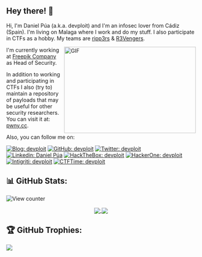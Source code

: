 ## Hey there! 🦊

Hi, I'm Daniel Púa (a.k.a. devploit) and I'm an infosec lover from Cádiz (Spain). I'm living on Malaga where I work and do my stuff. I also participate in CTFs as a hobby. My teams are [ripp3rs](https://ctftime.org/team/50984) & [R3Vengers](https://ctftime.org/team/175470).

<img align="right" alt="GIF" src="https://developers.giphy.com/branch/master/static/api-c99e353f761d318322c853c03ebcf21b.gif" width="350" height="230" />

I'm currently working at [Freepik Company](https://www.freepikcompany.com/) as Head of Security.

In addition to working and participating in CTFs I also (try to) maintain a repository of payloads that may be useful for other security researchers. You can visit it at: [pwny.cc](https://www.pwny.cc).

Also, you can follow me on:

[![Blog: devploit](https://img.shields.io/badge/-Blog-%23D94F00?style=for-the-badge&logo=blogger&logoColor=white)](https://blog.0xdev.eu/)
[![GitHub: devploit](https://img.shields.io/badge/-GitHub-%231A1A1A?style=for-the-badge&logo=github&logoColor=white)](https://github.com/devploit)
[![Twitter: devploit](https://img.shields.io/badge/-Twitter-%2300BAFF?style=for-the-badge&logo=twitter&logoColor=white)](https://twitter.com/devploit/)
[![Linkedin: Daniel Púa](https://img.shields.io/badge/-LinkedIn-%23394EFF?style=for-the-badge&logo=linkedin&logoColor=white)](https://www.linkedin.com/in/daniel-pua/)
[![HackTheBox: devploit](https://img.shields.io/badge/-HackTheBox-%239FEF00?style=for-the-badge&logo=hackthebox&logoColor=white)](https://app.hackthebox.eu/profile/1912)
[![HackerOne: devploit](https://img.shields.io/badge/-HackerOne-%23494649?style=for-the-badge&logo=hackerone&logoColor=white)](https://hackerone.com/devploit)
[![Intigriti: devploit](https://img.shields.io/badge/-Intigriti-%23161A36?style=for-the-badge&logo=intigriti&logoColor=white)](https://app.intigriti.com/company/profile/devploit)
[![CTFTime: devploit](https://img.shields.io/badge/-CTFTime-%23C01818?style=for-the-badge&logo=ctftime&logoColor=white)](https://ctftime.org/user/25930)

## 📊 GitHub Stats:

<a>
  <img src="https://komarev.com/ghpvc/?username=devploit&style=for-the-badge&color=green" alt="View counter">
</a>

<p align="center">
<a href="https://github-readme-stats.vercel.app/api/top-langs?username=devploit&show_icons=true&hide_border=false&theme=tokyonight&count_private=true&include_all_commits=true&langs_count=3">
  <img align="center" src="https://github-readme-stats.vercel.app/api/top-langs?username=devploit&show_icons=true&hide_border=false&theme=tokyonight&count_private=true&include_all_commits=true&langs_count=3" />
</a>

<a href="[https://github.com/devploit/devploit](https://github-readme-stats.vercel.app/api?username=devploit&show_icons=true&theme=tokyonight&include_all_commits=true)">
  <img align="center" src="https://github-readme-stats.vercel.app/api?username=devploit&show_icons=true&theme=tokyonight&include_all_commits=true" />
</a>
</p>

## 🏆 GitHub Trophies:

![](https://github-profile-trophy.vercel.app/?username=devploit&theme=tokyonight&no-frame=false&no-bg=false&margin-w=4)


